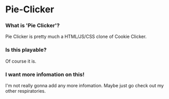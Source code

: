 # Pie-Clicker

### What is 'Pie Clicker'?

Pie Clicker is pretty much a HTML/JS/CSS clone of Cookie Clicker.

### Is this playable?

Of course it is.

### I want more infomation on this!

I'm not really gonna add any more infomation. Maybe just go check out my other respiratories.
